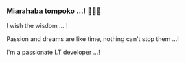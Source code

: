### Miarahaba tompoko ...! 🙏🙏🙏
  I wish the wisdom ... !
  
  Passion and dreams are like time, nothing can't stop them ...!
  
  I'm a passionate I.T developer ...!
<!--
**lahatra3/lahatra3** is a ✨ _special_ ✨ repository because its `README.md` (this file) appears on your GitHub profile.

Here are some ideas to get you started:

- 🔭 I’m currently working on ...
- 🌱 I’m currently learning ...
- 👯 I’m looking to collaborate on ...
- 🤔 I’m looking for help with ...
- 💬 Ask me about ...
- 📫 How to reach me: ...
- 😄 Pronouns: ...
- ⚡ Fun fact: ...
-->

